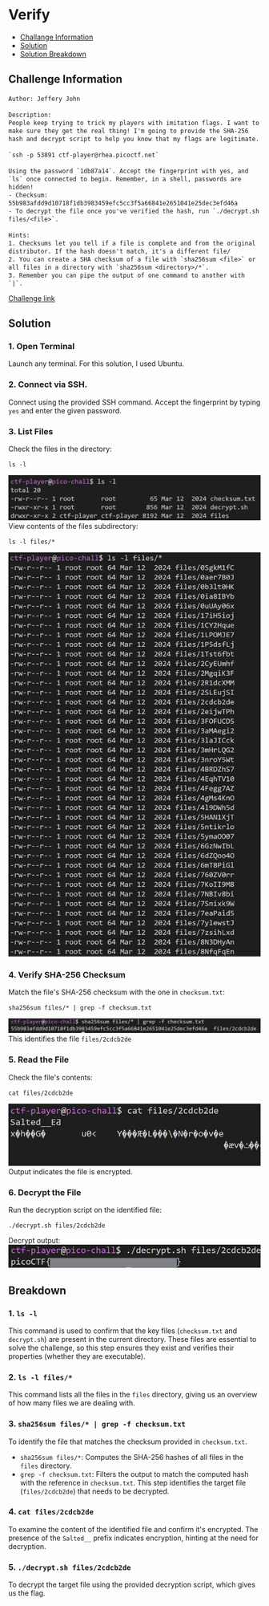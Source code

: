 # Verify

- [Challange Information](##challenge-information)
- [Solution](##solution)
- [Solution Breakdown](##breakdown)

## Challenge Information
```
Author: Jeffery John

Description:
People keep trying to trick my players with imitation flags. I want to make sure they get the real thing! I'm going to provide the SHA-256 hash and decrypt script to help you know that my flags are legitimate.

`ssh -p 53891 ctf-player@rhea.picoctf.net`

Using the password `1db87a14`. Accept the fingerprint with yes, and `ls` once connected to begin. Remember, in a shell, passwords are hidden!
- Checksum: 55b983afdd9d10718f1db3983459efc5cc3f5a66841e2651041e25dec3efd46a
- To decrypt the file once you've verified the hash, run `./decrypt.sh files/<file>`.

Hints:
1. Checksums let you tell if a file is complete and from the original distributor. If the hash doesn't match, it's a different file/
2. You can create a SHA checksum of a file with `sha256sum <file>` or all files in a directory with `sha256sum <directory>/*`.
3. Remember you can pipe the output of one command to another with `|`.
```
[Challenge link](https://play.picoctf.org/practice/challenge/450)
## Solution
### 1. Open Terminal
Launch any terminal. For this solution, I used Ubuntu.
### 2. Connect via SSH.
Connect using the provided SSH command. Accept the fingerprint by typing `yes` and enter the given password.
### 3. List Files
Check the files in the directory:
```
ls -l
```
![alt text](picoCTF/picoCTF_2024/Forensics/images/image.png)
View contents of the files subdirectory:
```
ls -l files/*
```
![alt text](picoCTF/picoCTF_2024/Forensics/images/image-1.png)
### 4. Verify SHA-256 Checksum
Match the file's SHA-256 checksum with the one in `checksum.txt`:
```
sha256sum files/* | grep -f checksum.txt
```
![alt text](picoCTF/picoCTF_2024/Forensics/images/image-2.png)
This identifies the file `files/2cdcb2de`
### 5. Read the File
Check the file's contents:
```
cat files/2cdcb2de
```
![alt text](picoCTF/picoCTF_2024/Forensics/images/image-3.png)
Output indicates the file is encrypted.
### 6.  Decrypt the File
Run the decryption script on the identified file:
```
./decrypt.sh files/2cdcb2de
```
Decrypt output:
![alt text](picoCTF/picoCTF_2024/Forensics/images/image-4.png)
## Breakdown
### 1. `ls -l`
This command is used to confirm that the key files (`checksum.txt` and `decrypt.sh`) are present in the current directory. These files are essential to solve the challenge, so this step ensures they exist and verifies their properties (whether they are executable).
### 2. `ls -l files/*`
This command lists all the files in the `files` directory, giving us an overview of how many files we are dealing with.
### 3. `sha256sum files/* | grep -f checksum.txt`
To identify the file that matches the checksum provided in `checksum.txt`.
- `sha256sum files/*`: Computes the SHA-256 hashes of all files in the `files` directory.
- `grep -f checksum.txt`: Filters the output to match the computed hash with the reference in `checksum.txt`.
This step identifies the target file (`files/2cdcb2de`) that needs to be decrypted.
### 4. `cat files/2cdcb2de`
To examine the content of the identified file and confirm it's encrypted. The presence of the `Salted__` prefix indicates encryption, hinting at the need for decryption.
### 5. `./decrypt.sh files/2cdcb2de`
To decrypt the target file using the provided decryption script, which gives us the flag.